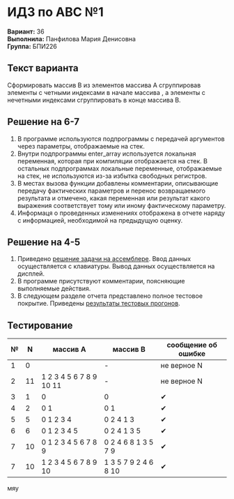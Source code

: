 # ИДЗ по АВС №1
**Вариант:** 36 \
**Выполнила:** Панфилова Мария Денисовна \
**Группа:** БПИ226

## Текст варианта
Сформировать массив B из элементов массива A сгруппировав элементы с четными индексами в начале массива , а элементы с нечетными индексами сгруппировать в конце массива В.

## Решение на 6-7
1) В программе используются подпрограммы с передачей аргументов через параметры, отображаемые на стек. 
2) Внутри подпрограммы enter_array используется локальная переменная, которая при компиляции отображается на стек. В остальных подпрограммах локальные переменные, отображаемые на стек, не используются из-за избытка свободных регистров. 
3) В местах вызова функции добавлены комментарии, описывающие передачу фактических параметров и перенос возвращаемого результата и отмечено, какая переменная или результат какого выражения соответствует тому или иному фактическому параметру. 
4) Информаця о проведенных изменениях отображена в отчете наряду с информацией, необходимой на предыдущую оценку. 

## Решение на 4-5 
1) Приведено [решение задачи на ассемблере](https://github.com/MShpiz/ACS_IHW1/tree/main/code). Ввод данных осуществляется с клавиатуры. Вывод данных осуществляется на дисплей.
2) В программе присутствуют комментарии, поясняющие выполняемые действия.
3) В следующем разделе отчета представлено полное тестовое покрытие. Приведены [результаты тестовых прогонов]().

## Тестирование
| № | N | массив А | массив B | сообщение об ошибке |
|---|---|----------|-----------|---------------------|
|1|0|| - | не верное N |
|2|11|1 2 3 4 5 6 7 8 9 10 11| - | не верное N |
|3|1|0| 0 | ✔ |
|4|2|0 1| 0 1 | ✔ |
|5|5|0 1 2 3 4| 0 2 4 1 3 | ✔ |
|6|6|0 1 2 3 4 5| 0 2 4 1 3 5 | ✔ |
|7|10|0 1 2 3 4 5 6 7 8 9| 0 2 4 6 8 1 3 5 7 9 | ✔ |
|7|10|1 2 3 4 5 6 7 8 9 10| 1 3 5 7 9 2 4 6 8 10 | ✔ |
мяу